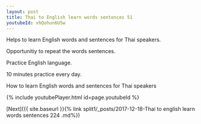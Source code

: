 ```yaml
---
layout: post
title: Thai to English learn words sentences 51 
youtubeId: xhQohun6USw
---
```

 
 
Helps to learn English words and sentences for Thai speakers.

Opportunitiy to repeat the words sentences. 

Practice English language. 
 
10 minutes practice every day. 
 
How to learn English words and sentences for Thai speakers 
 
{% include youtubePlayer.html id=page.youtubeId %}
 
 
[Next]({{ site.baseurl }}{% link  split1/_posts/2017-12-18-Thai to english learn words sentences 224 .md%})
 
